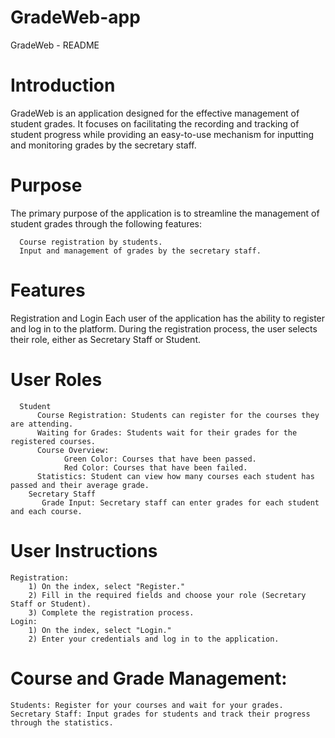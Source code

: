 # GradeWeb-app
GradeWeb - README

# Introduction
GradeWeb is an application designed for the effective management of student grades. It focuses on facilitating the recording and tracking of student progress while providing an easy-to-use mechanism for inputting and monitoring grades by the secretary staff.


# Purpose
The primary purpose of the application is to streamline the management of student grades through the following features:

      Course registration by students.
      Input and management of grades by the secretary staff.


# Features
  Registration and Login
      Each user of the application has the ability to register and log in to the platform. During the registration process, the user selects their role, either as Secretary Staff or Student.


  # User Roles 
      Student
          Course Registration: Students can register for the courses they are attending.
          Waiting for Grades: Students wait for their grades for the registered courses.
          Course Overview:
                Green Color: Courses that have been passed.
                Red Color: Courses that have been failed.
          Statistics: Student can view how many courses each student has passed and their average grade.
        Secretary Staff
           Grade Input: Secretary staff can enter grades for each student and each course.


# User Instructions
    Registration:
        1) On the index, select "Register."
        2) Fill in the required fields and choose your role (Secretary Staff or Student).
        3) Complete the registration process.
    Login:
        1) On the index, select "Login."
        2) Enter your credentials and log in to the application.

# Course and Grade Management:
    Students: Register for your courses and wait for your grades.
    Secretary Staff: Input grades for students and track their progress through the statistics.

